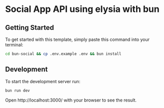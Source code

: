 # Social App API using elysia with bun

## Getting Started
To get started with this template, simply paste this command into your terminal:
```bash
cd bun-social && cp .env.example .env && bun install
```

## Development
To start the development server run:
```bash
bun run dev
```

Open http://localhost:3000/ with your browser to see the result.